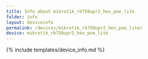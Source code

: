 ```yaml
---
title: Info about mikrotik_rb750upr2_hex_poe_lite
folder: info
layout: deviceinfo
permalink: /devices/mikrotik_rb750upr2_hex_poe_lite/
device: mikrotik_rb750upr2_hex_poe_lite
---
```

{% include templates/device_info.md %}
